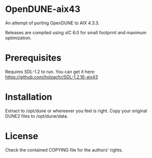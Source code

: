 # OpenDUNE-aix43

An attempt of porting OpenDUNE to AIX 4.3.3.

Releases are compiled using xlC 6.0 for small footprint and maximum optimization.

# Prerequisites

Requires SDL-1.2 to run.
You can get it here: https://github.com/holzachr/SDL-1.2.16-aix43

# Installation

Extract to /opt/dune or whereever you feel is right.
Copy your original DUNE2 files to /opt/dune/data.

# License
Check the contained COPYING file for the authors' rights.
